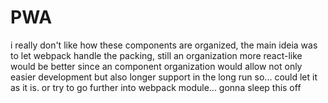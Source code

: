 # PWA

i really don't like how these components are organized,
the main ideia was to let webpack handle the packing, 
still an organization more react-like would be better
since an component organization would allow not only
easier development but also longer support in the long run
so... 
could let it as it is. or try to go further into webpack module...
gonna sleep this off